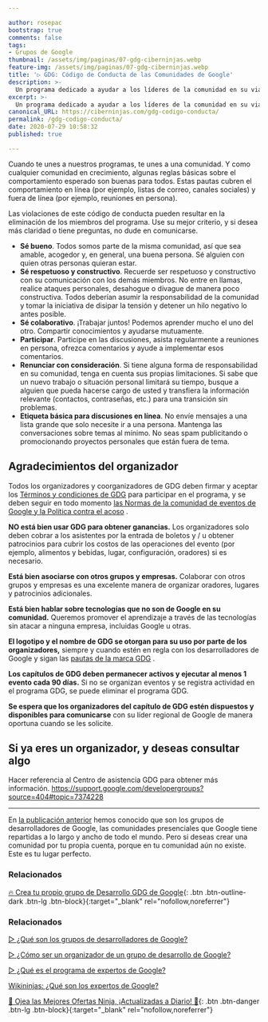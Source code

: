 ```yaml
---

author: rosepac
bootstrap: true
comments: false
tags:
- Grupos de Google
thumbnail: /assets/img/paginas/07-gdg-ciberninjas.webp
feature-img: /assets/img/paginas/07-gdg-ciberninjas.webp
title: '▷ GDG: Código de Conducta de las Comunidades de Google'
description: >-
  Un programa dedicado a ayudar a los líderes de la comunidad en su viaje para construir grupos de desarrolladores exitosos y comprometidos a través de capacitación, trabajo en red y más.
excerpt: >-
  Un programa dedicado a ayudar a los líderes de la comunidad en su viaje para construir grupos de desarrolladores exitosos y comprometidos a través de capacitación, trabajo en red y más.
canonical_URL: https://ciberninjas.com/gdg-codigo-conducta/
permalink: /gdg-codigo-conducta/
date: 2020-07-29 10:58:32
published: true

---
```


Cuando te unes a nuestros programas, te unes a una comunidad. Y como cualquier comunidad en crecimiento, algunas reglas básicas sobre el comportamiento esperado son buenas para todos. Estas pautas cubren el comportamiento en línea (por ejemplo, listas de correo, canales sociales) y fuera de línea (por ejemplo, reuniones en persona).

Las violaciones de este código de conducta pueden resultar en la eliminación de los miembros del programa. Use su mejor criterio, y si desea más claridad o tiene preguntas, no dude en comunicarse.

- **Sé bueno**. Todos somos parte de la misma comunidad, así que sea amable, acogedor y, en general, una buena persona. Sé alguien con quien otras personas quieran estar.
- **Sé respetuoso y constructivo**. Recuerde ser respetuoso y constructivo con su comunicación con los demás miembros. No entre en llamas, realice ataques personales, desahogue o divague de manera poco constructiva. Todos deberían asumir la responsabilidad de la comunidad y tomar la iniciativa de disipar la tensión y detener un hilo negativo lo antes posible.
- **Sé colaborativo**. ¡Trabajar juntos! Podemos aprender mucho el uno del otro. Compartir conocimientos y ayudarse mutuamente.
- **Participar**. Participe en las discusiones, asista regularmente a reuniones en persona, ofrezca comentarios y ayude a implementar esos comentarios.
- **Renunciar con consideración**. Si tiene alguna forma de responsabilidad en su comunidad, tenga en cuenta sus propias limitaciones. Si sabe que un nuevo trabajo o situación personal limitará su tiempo, busque a alguien que pueda hacerse cargo de usted y transfiera la información relevante (contactos, contraseñas, etc.) para una transición sin problemas.
- **Etiqueta básica para discusiones en línea**. No envíe mensajes a una lista grande que solo necesite ir a una persona. Mantenga las conversaciones sobre temas al mínimo. No seas spam publicitando o promocionando proyectos personales que están fuera de tema.

## **Agradecimientos del organizador**

Todos los organizadores y coorganizadores de GDG deben firmar y aceptar los [Términos y condiciones de GDG](https://developers.google.com/community/gdg/terms-and-conditions) para participar en el programa, y se deben seguir en todo momento [las Normas de la comunidad de eventos de Google y la Política contra el acoso](https://www.google.com/events/policy/anti-harassmentpolicy.html) .

**NO está bien usar GDG para obtener ganancias.** Los organizadores solo deben cobrar a los asistentes por la entrada de boletos y / u obtener patrocinios para cubrir los costos de las operaciones del evento (por ejemplo, alimentos y bebidas, lugar, configuración, oradores) si es necesario.

**Está bien asociarse con otros grupos y empresas.** Colaborar con otros grupos y empresas es una excelente manera de organizar oradores, lugares y patrocinios adicionales.

**Está bien hablar sobre tecnologías que no son de Google en su comunidad.** Queremos promover el aprendizaje a través de las tecnologías sin atacar a ninguna empresa, incluidas Google u otras.

**El logotipo y el nombre de GDG se otorgan para su uso por parte de los organizadores,** siempre y cuando estén en regla con los desarrolladores de Google y sigan las [pautas de la marca GDG](https://developers.google.com/community/gdg/brand-guidelines) .

**Los capítulos de GDG deben permanecer activos y ejecutar al menos 1 evento cada 90 días.** Si no se organizan eventos y se registra actividad en el programa GDG, se puede eliminar el programa GDG.

**Se espera que los organizadores del capítulo de GDG estén dispuestos y disponibles para comunicarse** con su líder regional de Google de manera oportuna cuando se les solicite.

## **Si ya eres un organizador, y deseas consultar algo**

Hacer referencia al Centro de asistencia GDG para obtener más información. https://support.google.com/developergroups?source=404#topic=7374228

---

En [la publicación anterior](https://ciberninjas.com/gdg-grupos-desarrollo-google/) hemos conocido que son los grupos de desarrolladores de Google, las comunidades presenciales que Google tiene repartidas a lo largo y ancho de todo el mundo. Pero si deseas crear una comunidad por tu propia cuenta, porque en tu comunidad aún no existe. Este es tu lugar perfecto.

### **Relacionados** <!-- omit in toc -->

<!-- https://developers.google.com/community/gdg/organizers -->
[🔥 Crea tu propio grupo de Desarrollo GDG de Google](https://gdg.advocu.com/home/applications/form){: .btn .btn-outline-dark .btn-lg .btn-block}{:target="_blank" rel="nofollow,noreferrer"}

### **Relacionados** <!-- omit in toc -->

[▷ ¿Qué son los grupos de desarrolladores de Google?](https://ciberninjas.com/gdg-grupos-desarrollo-google/)

[▷ ¿Cómo ser un organizador de un grupo de desarrollo de Google?](https://ciberninjas.com/gdg-organizadores-grupos/)

[▷ ¿Qué es el programa de expertos de Google?](https://ciberninjas.com/expertos-google/)

[Wikininjas: ¿Qué son los expertos de Google?](https://ciberninjas.com/wiki/gde/)

[🎁 Ojea las Mejores Ofertas Ninja, ¡Actualizadas a Diario! 🛒](https://www.amazon.es/shop/cibercursos "Los Mejores Chollos de Amazon, Ofertas Flash, Black Monday y Amazon Prime Day"){: .btn .btn-danger .btn-lg .btn-block}{:target="_blank" rel="nofollow,noreferrer"}